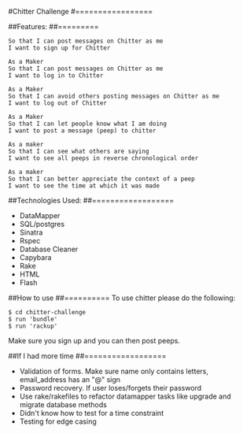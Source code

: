 #Chitter Challenge
#=================

##Features:
##=========

```As a Maker
So that I can post messages on Chitter as me
I want to sign up for Chitter

As a Maker
So that I can post messages on Chitter as me
I want to log in to Chitter

As a Maker
So that I can avoid others posting messages on Chitter as me
I want to log out of Chitter

As a Maker
So that I can let people know what I am doing  
I want to post a message (peep) to chitter

As a maker
So that I can see what others are saying  
I want to see all peeps in reverse chronological order

As a maker
So that I can better appreciate the context of a peep
I want to see the time at which it was made
```

##Technologies Used:
##==================
- DataMapper
- SQL/postgres
- Sinatra
- Rspec
- Database Cleaner
- Capybara
- Rake
- HTML
- Flash

##How to use
##==========
To use chitter please do the following:

```$ git clone git@github.com:aleximm1/chitter-challenge.git
$ cd chitter-challenge
$ run 'bundle'
$ run 'rackup'
```
Make sure you sign up and you can then post peeps.

##If I had more time
##==================
- Validation of forms. Make sure name only contains letters, email_address has an "@" sign
- Password recovery. If user loses/forgets their password
- Use rake/rakefiles to refactor datamapper tasks like upgrade and migrate database methods
- Didn't know how to test for a time constraint
- Testing for edge casing
